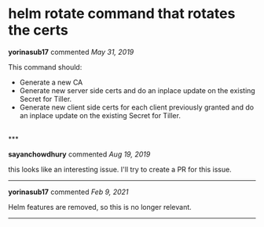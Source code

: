 # helm rotate command that rotates the certs

**yorinasub17** commented *May 31, 2019*

This command should:

- Generate a new CA
- Generate new server side certs and do an inplace update on the existing Secret for Tiller.
- Generate new client side certs for each client previously granted and do an inplace update on the existing Secret for Tiller.
<br />
***


**sayanchowdhury** commented *Aug 19, 2019*

this looks like an interesting issue. I'll try to create a PR for this issue.
***

**yorinasub17** commented *Feb 9, 2021*

Helm features are removed, so this is no longer relevant.
***


